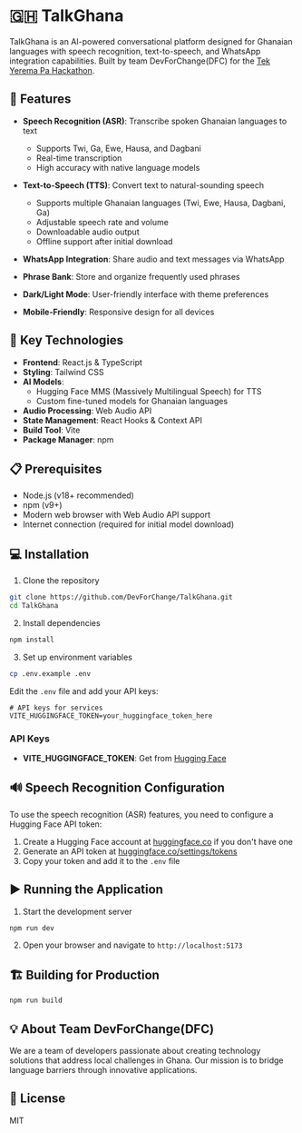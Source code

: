 # 🇬🇭 TalkGhana

TalkGhana is an AI-powered conversational platform designed for Ghanaian languages with speech recognition, text-to-speech, and WhatsApp integration capabilities. Built by team DevForChange(DFC) for the [Tek Yerema Pa Hackathon](https://www.tekyeremapahackathon.com/).

## 🌟 Features

- **Speech Recognition (ASR)**: Transcribe spoken Ghanaian languages to text
  - Supports Twi, Ga, Ewe, Hausa, and Dagbani
  - Real-time transcription
  - High accuracy with native language models

- **Text-to-Speech (TTS)**: Convert text to natural-sounding speech
  - Supports multiple Ghanaian languages (Twi, Ewe, Hausa, Dagbani, Ga)
  - Adjustable speech rate and volume
  - Downloadable audio output
  - Offline support after initial download

- **WhatsApp Integration**: Share audio and text messages via WhatsApp
- **Phrase Bank**: Store and organize frequently used phrases
- **Dark/Light Mode**: User-friendly interface with theme preferences
- **Mobile-Friendly**: Responsive design for all devices

## 🚀 Key Technologies

- **Frontend**: React.js & TypeScript
- **Styling**: Tailwind CSS
- **AI Models**:
  - Hugging Face MMS (Massively Multilingual Speech) for TTS
  - Custom fine-tuned models for Ghanaian languages
- **Audio Processing**: Web Audio API
- **State Management**: React Hooks & Context API
- **Build Tool**: Vite
- **Package Manager**: npm

## 📋 Prerequisites

- Node.js (v18+ recommended)
- npm (v9+)
- Modern web browser with Web Audio API support
- Internet connection (required for initial model download)

## 💻 Installation

1. Clone the repository

```bash
git clone https://github.com/DevForChange/TalkGhana.git
cd TalkGhana
```

2. Install dependencies

```bash
npm install
```

3. Set up environment variables

```bash
cp .env.example .env
```

Edit the `.env` file and add your API keys:

```
# API keys for services
VITE_HUGGINGFACE_TOKEN=your_huggingface_token_here
```

### API Keys

- **VITE_HUGGINGFACE_TOKEN**: Get from [Hugging Face](https://huggingface.co/settings/tokens)

## 🔊 Speech Recognition Configuration

To use the speech recognition (ASR) features, you need to configure a Hugging Face API token:

1. Create a Hugging Face account at [huggingface.co](https://huggingface.co) if you don't have one
2. Generate an API token at [huggingface.co/settings/tokens](https://huggingface.co/settings/tokens)
3. Copy your token and add it to the `.env` file

## ▶️ Running the Application

1. Start the development server

```bash
npm run dev
```

2. Open your browser and navigate to `http://localhost:5173`

## 🏗️ Building for Production

```bash
npm run build
```

## 💡 About Team DevForChange(DFC)

We are a team of developers passionate about creating technology solutions that address local challenges in Ghana. Our mission is to bridge language barriers through innovative applications.

## 📜 License

MIT
